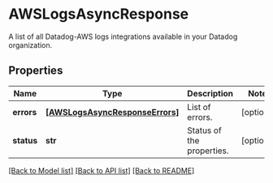 # AWSLogsAsyncResponse

A list of all Datadog-AWS logs integrations available in your Datadog organization.
## Properties
Name | Type | Description | Notes
------------ | ------------- | ------------- | -------------
**errors** | [**[AWSLogsAsyncResponseErrors]**](AWSLogsAsyncResponseErrors.md) | List of errors. | [optional] 
**status** | **str** | Status of the properties. | [optional] 

[[Back to Model list]](README.md#documentation-for-models) [[Back to API list]](README.md#documentation-for-api-endpoints) [[Back to README]](README.md)


